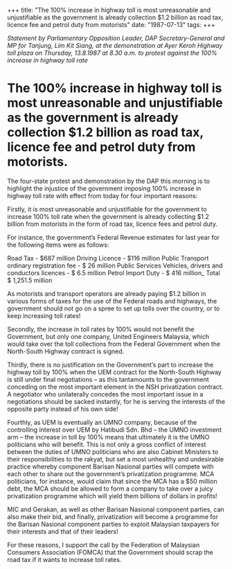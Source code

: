 +++ 
title: "The 100% increase in highway toll is most unreasonable and unjustifiable as the government is already collection $1.2 billion as road tax, licence fee and petrol duty from motorists"
date: "1987-07-13"
tags:
+++

_Statement by Parliamentary Opposition Leader, DAP Secretary-General and MP for Tanjung, Lim Kit Siang, at the demonstration at Ayer Keroh Highway toll plaza on Thursday, 13.8.1987 at 8.30 a.m. to protest against the 100% increase in highway toll rate_

# The 100% increase in highway toll is most unreasonable and unjustifiable as the government is already collection $1.2 billion as road tax, licence fee and petrol duty from motorists.

The four-state protest and demonstration by the DAP this morning is to highlight the injustice of the government imposing 100% increase in highway toll rate with effect from today for four important reasons:</u>

Firstly, it is most unreasonable and unjustifiable for the government to increase 100% toll rate when the government is already collecting $1.2 billion from motorists in the form of road tax, licence fees and petrol duty.

For instance, the government’s Federal Revenue estimates for last year for the following items were as follows:

Road Tax			- $687 million
Driving Licence 		- $116 million
Public Transport ordinary 
registration fee			- $  26 million
Public Services Vehicles, 
drivers and conductors
licences 			- $  6.5 million
Petrol Import Duty		- $ 416 million_
		Total 		$ 1,251.5 million

As motorists and transport operators are already paying $1.2 billion in various forms of taxes for the use of the Federal roads and highways, the government should not go on a spree to set up tolls over the country, or to keep increasing toll rates!

Secondly, the increase in toll rates by 100% would not benefit the Government, but only one company, United Engineers Malaysia, which would take over the toll collections from the Federal Government when the North-South Highway contract is signed.

Thirdly, there is no justification on the Government’s part to increase the highway toll by 100% when the UEM contract for the North-South Highway is still under final negotiations – as this tantamounts to the government conceding on the most important element in the NSH privatization contract. A negotiator who unilaterally concedes the most important issue in a negotiations should be sacked instantly, for he is serving the interests of the opposite party instead of his own side!

Fourthly, as UEM is eventually an UMNO company, because of the controlling interest over UEM by Hatibudi Sdn. Bhd – the UMNO investment arm – the increase in toll by 100% means that ultimately it is the UMNO politicians who will benefit. This is not only a gross conflict of interest between the duties of UMNO politicians who are also Cabinet Ministers to their responsibilities to the rakyat, but set a most unhealthy and undesirable practice whereby component Barisan Nasional parties will compete with each other to share out the government’s privatization programme. MCA politicians, for instance, would claim that since the MCA has a $50 million debt, the MCA should be allowed to form a company to take over a juicy privatization programme which will yield them billions of dollars in profits!

MIC and Gerakan, as well as other Barisan Nasional component parties, can also make their bid, and finally, privatization will become a programme for the Barisan Nasional component parties to exploit Malaysian taxpayers for their interests and that of their leaders!

For these reasons, I support the call by the Federation of Malaysian Consumers Association (FOMCA) that the Government should scrap the road tax if it wants to increase toll rates.
 
